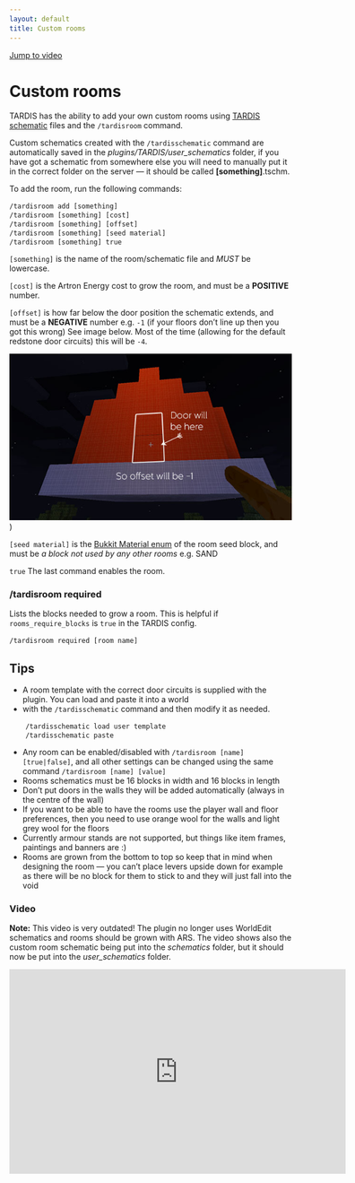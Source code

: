 ```yaml
---
layout: default
title: Custom rooms
---
```


[Jump to video](#video)

# Custom rooms

TARDIS has the ability to add your own custom rooms using [TARDIS schematic](schematics) files and
the `/tardisroom` command.

Custom schematics created with the `/tardisschematic` command are automatically saved in the
_plugins/TARDIS/user\_schematics_ folder, if you have got a schematic from somewhere else you will need to manually put
it in the correct folder on the server — it should be called **[something]**.tschm.

To add the room, run the following commands:

    /tardisroom add [something]
    /tardisroom [something] [cost]
    /tardisroom [something] [offset]
    /tardisroom [something] [seed material]
    /tardisroom [something] true

`[something]` is the name of the room/schematic file and _MUST_ be lowercase.

`[cost]` is the Artron Energy cost to grow the room, and must be a **POSITIVE** number.

`[offset]` is how far below the door position the schematic extends, and must be a **NEGATIVE** number e.g. `-1`
(if your floors don’t line up then you got this wrong) See image below. Most of the time (allowing for the default
redstone door circuits) this will be `-4`.

![Offset example](/images/docs/offset.jpg))

`[seed material]` is
the [Bukkit Material enum](https://hub.spigotmc.org/stash/projects/SPIGOT/repos/bukkit/browse/src/main/java/org/bukkit/Material.java)
of the room seed block, and must be _a block not used by any other rooms_ e.g. SAND

`true` The last command enables the room.

### /tardisroom required

Lists the blocks needed to grow a room. This is helpful if `rooms_require_blocks` is `true` in the TARDIS config.

    /tardisroom required [room name]

## Tips

- A room template with the correct door circuits is supplied with the plugin. You can load and paste it into a world
- with the `/tardisschematic` command and then modify it as needed.

```    
    /tardisschematic load user template
    /tardisschematic paste
```

- Any room can be enabled/disabled with `/tardisroom [name] [true|false]`, and all other settings can be changed using
  the same command `/tardisroom [name] [value]`
- Rooms schematics must be 16 blocks in width and 16 blocks in length
- Don’t put doors in the walls they will be added automatically (always in the centre of the wall)
- If you want to be able to have the rooms use the player wall and floor preferences, then you need to use orange wool
  for the walls and light grey wool for the floors
- Currently armour stands are not supported, but things like item frames, paintings and banners are :)
- Rooms are grown from the bottom to top so keep that in mind when designing the room — you can’t place levers upside
  down for example as there will be no block for them to stick to and they will just fall into the void

### Video

**Note:** This video is very outdated! The plugin no longer uses WorldEdit schematics and rooms should be grown with
ARS.
The video shows also the custom room schematic being put into the _schematics_ folder, but it should now be put into the
_user\_schematics_ folder.

<iframe src="https://player.vimeo.com/video/64474578" width="600" height="365" frameborder="0" webkitallowfullscreen mozallowfullscreen allowfullscreen></iframe>
